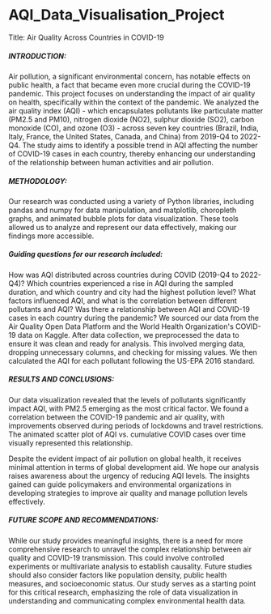 # AQI_Data_Visualisation_Project
Title: Air Quality Across Countries in COVID-19

##### INTRODUCTION:
Air pollution, a significant environmental concern, has notable effects on public health, a fact that became even more crucial during the COVID-19 pandemic. This project focuses on understanding the impact of air quality on health, specifically within the context of the pandemic. We analyzed the air quality index (AQI) - which encapsulates pollutants like particulate matter (PM2.5 and PM10), nitrogen dioxide (NO2), sulphur dioxide (SO2), carbon monoxide (CO), and ozone (O3) - across seven key countries (Brazil, India, Italy, France, the United States, Canada, and China) from 2019-Q4 to 2022-Q4. The study aims to identify a possible trend in AQI affecting the number of COVID-19 cases in each country, thereby enhancing our understanding of the relationship between human activities and air pollution.

##### METHODOLOGY:
Our research was conducted using a variety of Python libraries, including pandas and numpy for data manipulation, and matplotlib, choropleth graphs, and animated bubble plots for data visualization. These tools allowed us to analyze and represent our data effectively, making our findings more accessible.

##### Guiding questions for our research included:

How was AQI distributed across countries during COVID (2019-Q4 to 2022-Q4)?
Which countries experienced a rise in AQI during the sampled duration, and which country and city had the highest pollution level?
What factors influenced AQI, and what is the correlation between different pollutants and AQI?
Was there a relationship between AQI and COVID-19 cases in each country during the pandemic?
We sourced our data from the Air Quality Open Data Platform and the World Health Organization's COVID-19 data on Kaggle. After data collection, we preprocessed the data to ensure it was clean and ready for analysis. This involved merging data, dropping unnecessary columns, and checking for missing values. We then calculated the AQI for each pollutant following the US-EPA 2016 standard.

##### RESULTS AND CONCLUSIONS:
Our data visualization revealed that the levels of pollutants significantly impact AQI, with PM2.5 emerging as the most critical factor. We found a correlation between the COVID-19 pandemic and air quality, with improvements observed during periods of lockdowns and travel restrictions. The animated scatter plot of AQI vs. cumulative COVID cases over time visually represented this relationship.

Despite the evident impact of air pollution on global health, it receives minimal attention in terms of global development aid. We hope our analysis raises awareness about the urgency of reducing AQI levels. The insights gained can guide policymakers and environmental organizations in developing strategies to improve air quality and manage pollution levels effectively.

##### FUTURE SCOPE AND RECOMMENDATIONS:
While our study provides meaningful insights, there is a need for more comprehensive research to unravel the complex relationship between air quality and COVID-19 transmission. This could involve controlled experiments or multivariate analysis to establish causality. Future studies should also consider factors like population density, public health measures, and socioeconomic status. Our study serves as a starting point for this critical research, emphasizing the role of data visualization in understanding and communicating complex environmental health data.





